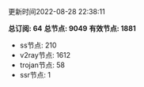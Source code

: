 更新时间2022-08-28 22:38:11

**总订阅: 64**
**总节点: 9049**
**有效节点: 1881**
- ss节点: 210
- v2ray节点: 1612
- trojan节点: 58
- ssr节点: 1
